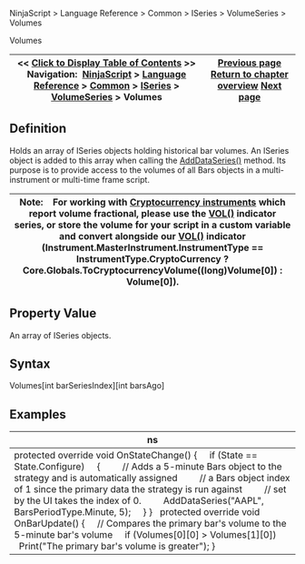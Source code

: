 ﻿
NinjaScript > Language Reference > Common > ISeries<T> > VolumeSeries<double> > Volumes

Volumes

| << [Click to Display Table of Contents](iseries_volumes.md) >> **Navigation:**     [NinjaScript](ninjascript.md) > [Language Reference](language_reference_wip.md) > [Common](common.md) > [ISeries<T>](iseriest.md) > [VolumeSeries<double>](volumeseries.md) > Volumes | [Previous page](iseries_volume.md) [Return to chapter overview](volumeseries.md) [Next page](iseries_count.md) |
| --- | --- |
## Definition
Holds an array of ISeries<double> objects holding historical bar volumes. An ISeries<double> object is added to this array when calling the [AddDataSeries()](adddataseries.md) method. Its purpose is to provide access to the volumes of all Bars objects in a multi-instrument or multi-time frame script. 
 

| Note:    For working with [Cryptocurrency instruments](instrumenttype.md) which report volume fractional, please use the [VOL()](volume.md) indicator series, or store the volume for your script in a custom variable and convert alongside our [VOL()](volume.md) indicator (Instrument.MasterInstrument.InstrumentType == InstrumentType.CryptoCurrency ? Core.Globals.ToCryptocurrencyVolume((long)Volume[0]) : Volume[0]). |
| --- |

## Property Value
An array of ISeries<double> objects.
 
## Syntax
Volumes[int barSeriesIndex][int barsAgo]
## 
## 
## Examples

| ns |
| --- |
| protected override void OnStateChange() {      if (State == State.Configure)      {          // Adds a 5-minute Bars object to the strategy and is automatically assigned          // a Bars object index of 1 since the primary data the strategy is run against          // set by the UI takes the index of 0.          AddDataSeries("AAPL", BarsPeriodType.Minute, 5);      } }    protected override void OnBarUpdate() {       // Compares the primary bar's volume to the 5-minute bar's volume      if (Volumes[0][0] > Volumes[1][0])          Print("The primary bar's volume is greater"); } |

